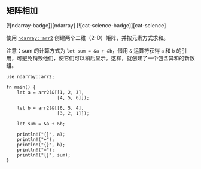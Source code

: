 ## 矩阵相加

[![ndarray-badge]][ndarray] [![cat-science-badge]][cat-science]

使用 [`ndarray::arr2`] 创建两个二维（2-D）矩阵，并按元素方式求和。

注意：sum 的计算方式为 `let sum = &a + &b`，借用 `&` 运算符获得 `a` 和 `b` 的引用，可避免销毁他们，使它们可以稍后显示。这样，就创建了一个包含其和的新数组。

```rust,edition2018
use ndarray::arr2;

fn main() {
    let a = arr2(&[[1, 2, 3],
                   [4, 5, 6]]);

    let b = arr2(&[[6, 5, 4],
                   [3, 2, 1]]);

    let sum = &a + &b;

    println!("{}", a);
    println!("+");
    println!("{}", b);
    println!("=");
    println!("{}", sum);
}
```

[`ndarray::arr2`]: https://docs.rs/ndarray/*/ndarray/fn.arr2.html
